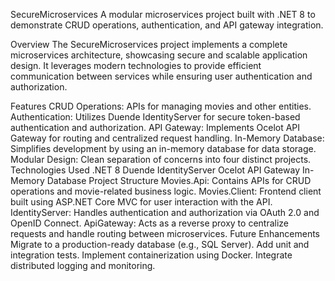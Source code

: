 
SecureMicroservices
A modular microservices project built with .NET 8 to demonstrate CRUD operations, authentication, and API gateway integration.

Overview
The SecureMicroservices project implements a complete microservices architecture, showcasing secure and scalable application design. It leverages modern technologies to provide efficient communication between services while ensuring user authentication and authorization.

Features
CRUD Operations: APIs for managing movies and other entities.
Authentication: Utilizes Duende IdentityServer for secure token-based authentication and authorization.
API Gateway: Implements Ocelot API Gateway for routing and centralized request handling.
In-Memory Database: Simplifies development by using an in-memory database for data storage.
Modular Design: Clean separation of concerns into four distinct projects.
Technologies Used
.NET 8
Duende IdentityServer
Ocelot API Gateway
In-Memory Database
Project Structure
Movies.Api: Contains APIs for CRUD operations and movie-related business logic.
Movies.Client: Frontend client built using ASP.NET Core MVC for user interaction with the API.
IdentityServer: Handles authentication and authorization via OAuth 2.0 and OpenID Connect.
ApiGateway: Acts as a reverse proxy to centralize requests and handle routing between microservices.
Future Enhancements
Migrate to a production-ready database (e.g., SQL Server).
Add unit and integration tests.
Implement containerization using Docker.
Integrate distributed logging and monitoring.
